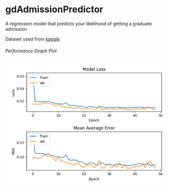 # gdAdmissionPredictor
A regression model that predicts your likelihood of getting a graduate admission

Dataset used from [kaggle](https://www.kaggle.com/datasets/mohansacharya/graduate-admissions)


###### Performance Graph Plot
![Perfromance Gragh of Epoch against losses (model loss & MAE)](https://github.com/Kingsolomon445/gdAdmissionPredictor/blob/main/Figure_1.png)
